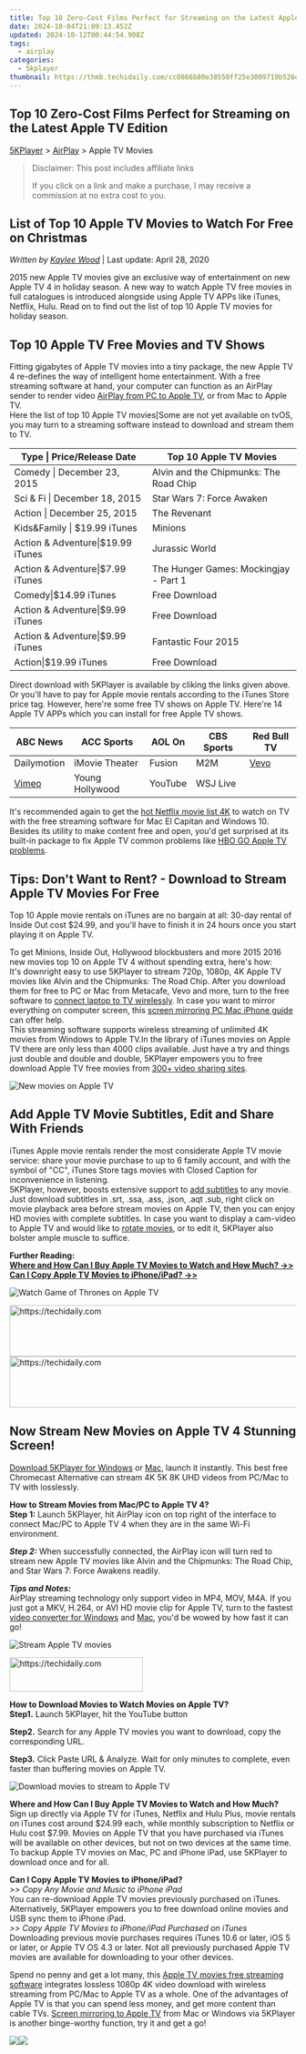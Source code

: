 ```yaml
---
title: Top 10 Zero-Cost Films Perfect for Streaming on the Latest Apple TV Edition
date: 2024-10-04T21:09:13.452Z
updated: 2024-10-12T00:44:54.908Z
tags:
  - airplay
categories:
  - 5kplayer
thumbnail: https://thmb.techidaily.com/cc0866b80e38550ff25e3009719b526ea4484f9d37497b921eea5c41a1afe3dd.jpg
---
```


## Top 10 Zero-Cost Films Perfect for Streaming on the Latest Apple TV Edition

[5KPlayer](https://tools.techidaily.com/5kplayer/products/) \> [AirPlay](https://tools.techidaily.com/5kplayer/airplay/) \> Apple TV Movies

>  Disclaimer: This post includes affiliate links
>
>  If you click on a link and make a purchase, I may receive a commission at no extra cost to you.
>

## List of Top 10 Apple TV Movies to Watch For Free on Christmas

 _Written by [Kaylee Wood](https://www.quora.com/profile/Amanda-Hu-21)_ | Last update: April 28, 2020

2015 new Apple TV movies give an exclusive way of entertainment on new Apple TV 4 in holiday season. A new way to watch Apple TV free movies in full catalogues is introduced alongside using Apple TV APPs like iTunes, Netflix, Hulu. Read on to find out the list of top 10 Apple TV movies for holiday season. 

## Top 10 Apple TV Free Movies and TV Shows

Fitting gigabytes of Apple TV movies into a tiny package, the new Apple TV 4 re-defines the way of intelligent home entertainment. With a free streaming software at hand, your computer can function as an AirPlay sender to render video [AirPlay from PC to Apple TV](https://tools.techidaily.com/5kplayer/airplay/), or from Mac to Apple TV.  
 Here the list of top 10 Apple TV movies\[Some are not yet available on tvOS, you may turn to a streaming software instead to download and stream them to TV.

| **Type \| Price/Release Date**                 | **Top 10 Apple TV Movies**             |
| ---------------------------------------------- | -------------------------------------- |
| Comedy \| December 23, 2015                    | Alvin and the Chipmunks: The Road Chip |
| Sci & Fi \| December 18, 2015                  | Star Wars 7: Force Awaken              |
| Action \| December 25, 2015                    | The Revenant                           |
| Kids&Family \| $19.99 iTunes                   | Minions                                |
| Action & Adventure\|$19.99 iTunes              | Jurassic World                         |
| Action & Adventure\|$7.99 iTunes               | The Hunger Games: Mockingjay - Part 1  |
| Comedy\|$14.99 iTunes|Free Download            | Shaun the Sheep Movie                  |
| Action & Adventure\|$9.99 iTunes|Free Download | Fast and The Furious 7                 |
| Action & Adventure\|$9.99 iTunes               | Fantastic Four 2015                    |
| Action\|$19.99 iTunes| Free Download           | Avengers 2: Age of Ultron              |

Direct download with 5KPlayer is available by cliking the links given above. Or you'll have to pay for Apple movie rentals according to the iTunes Store price tag. However, here're some free TV shows on Apple TV. Here're 14 Apple TV APPs which you can install for free Apple TV shows.

| ABC News                                                                                | ACC Sports      | AOL On  | CBS Sports | Red Bull TV                                                               |
| --------------------------------------------------------------------------------------- | --------------- | ------- | ---------- | ------------------------------------------------------------------------- |
| Dailymotion                                                                             | iMovie Theater  | Fusion  | M2M        | [Vevo](https://tools.techidaily.com/5kplayer/youtube-download/) |
| [Vimeo](https://tools.techidaily.com/5kplayer/youtube-download/) | Young Hollywood | YouTube | WSJ Live   |                                                                           |

It's recommended again to get the [hot Netflix movie list 4K](https://tools.techidaily.com/5kplayer/airplay/) to watch on TV with the free streaming software for Mac El Capitan and Windows 10\. Besides its utility to make content free and open, you'd get surprised at its built-in package to fix Apple TV common problems like [HBO GO Apple TV problems](https://tools.techidaily.com/5kplayer/airplay/). 

## Tips: Don't Want to Rent? - Download to Stream Apple TV Movies For Free

Top 10 Apple movie rentals on iTunes are no bargain at all: 30-day rental of Inside Out cost $24.99, and you'll have to finish it in 24 hours once you start playing it on Apple TV.

To get Minions, Inside Out, Hollywood blockbusters and more 2015 2016 new movies top 10 on Apple TV 4 without spending extra, here's how:  
It's downright easy to use 5KPlayer to stream 720p, 1080p, 4K Apple TV movies like Alvin and the Chipmunks: The Road Chip. After you download them for free to PC or Mac from Metacafe, Vevo and more, turn to the free software to [connect laptop to TV wirelessly](https://tools.techidaily.com/5kplayer/airplay/). In case you want to mirror everything on computer screen, this [screen mirroring PC Mac iPhone guide](https://tools.techidaily.com/5kplayer/airplay/) can offer help.  
 This streaming software supports wireless streaming of unlimited 4K movies from Windows to Apple TV.In the library of iTunes movies on Apple TV there are only less than 4000 clips available. Just have a try and things just double and double and double, 5KPlayer empowers you to free download Apple TV free movies from [300+ video sharing sites](https://tools.techidaily.com/5kplayer/youtube-download/).

![New movies on Apple TV](https://www.5kplayer.com/airplay/../video-music-player/img/5kp-wmc-alternative-streaming-zjy.jpg)

##  Add Apple TV Movie Subtitles, Edit and Share With Friends

iTunes Apple movie rentals render the most considerate Apple TV movie service: share your movie purchase to up to 6 family account, and with the symbol of "CC", iTunes Store tags movies with Closed Caption for inconvenience in listening.  
5KPlayer, however, boosts extensive support to [add subtitles](https://tools.techidaily.com/5kplayer/video-music-player/) to any movie. Just download subtitles in .srt, .ssa, .ass, .json, .aqt .sub, right click on movie playback area before stream movies on Apple TV, then you can enjoy HD movies with complete subtitles. In case you want to display a cam-video to Apple TV and would like to [rotate movies](https://tools.techidaily.com/5kplayer/video-music-player/), or to edit it, 5KPlayer also bolster ample muscle to suffice.

**Further Reading:**  
**[Where and How Can I Buy Apple TV Movies to Watch and How Much? ->>](https://tools.techidaily.com/5kplayer/airplay/)**  
**[Can I Copy Apple TV Movies to iPhone/iPad? ->>](https://tools.techidaily.com/5kplayer/airplay/)**

![Watch Game of Thrones on Apple TV](https://www.5kplayer.com/airplay/img/5k-hbo-go-streaming-yxt-083101.jpg)

<!-- affiliate ads begin -->
<a href="https://electronicx.pxf.io/c/5597632/1167086/14483" target="_top" id="1167086">
  <img src="//a.impactradius-go.com/display-ad/14483-1167086" border="0" alt="https://techidaily.com" width="728" height="90"/>
</a>
<img height="0" width="0" src="https://electronicx.pxf.io/i/5597632/1167086/14483" style="position:absolute;visibility:hidden;" border="0" />
<!-- affiliate ads end -->

<!-- affiliate ads begin -->
<a href="https://ephamedtechinc.pxf.io/c/5597632/2145009/26400" target="_top" id="2145009">
  <img src="//a.impactradius-go.com/display-ad/26400-2145009" border="0" alt="https://techidaily.com" width="728" height="90"/>
</a>
<img height="0" width="0" src="https://ephamedtechinc.pxf.io/i/5597632/2145009/26400" style="position:absolute;visibility:hidden;" border="0" />
<!-- affiliate ads end -->

## Now Stream New Movies on Apple TV 4 Stunning Screen!

[Download 5KPlayer for Windows](https://tools.techidaily.com/5kplayer/products/) or [Mac](https://tools.techidaily.com/5kplayer/products/), launch it instantly. This best free Chromecast Alternative can stream 4K 5K 8K UHD videos from PC/Mac to TV with losslessly. 

**How to Stream Movies from Mac/PC to Apple TV 4?**  
**Step 1:** Launch 5KPlayer, hit AirPlay icon on top right of the interface to connect Mac/PC to Apple TV 4 when they are in the same Wi-Fi environment.

**_Step 2:_** When successfully connected, the AirPlay icon will turn red to stream new Apple TV movies like Alvin and the Chipmunks: The Road Chip, and Star Wars 7: Force Awakens readily.

**_Tips and Notes:_**  
 AirPlay streaming technology only support video in MP4, MOV, M4A. If you just got a MKV, H.264, or AVI HD movie clip for Apple TV, turn to the fastest [video converter for Windows](https://tools.techidaily.com/5kplayer/products/) and [Mac](https://tools.techidaily.com/5kplayer/products/), you'd be wowed by how fast it can go!

![Stream Apple TV movies](https://www.5kplayer.com/airplay/img/5k-airplay-xsy-airplay-with-win10-15021501.jpg) 

<!-- affiliate ads begin -->
<a href="https://25home.pxf.io/c/5597632/2148640/16836" target="_top" id="2148640">
  <img src="//a.impactradius-go.com/display-ad/16836-2148640" border="0" alt="https://techidaily.com" width="234" height="60"/>
</a>
<img height="0" width="0" src="https://25home.pxf.io/i/5597632/2148640/16836" style="position:absolute;visibility:hidden;" border="0" />
<!-- affiliate ads end -->

**How to Download Movies to Watch Movies on Apple TV?**   
**Step1.** Launch 5KPlayer, hit the YouTube button

**Step2.** Search for any Apple TV movies you want to download, copy the corresponding URL. 

**Step3.** Click Paste URL & Analyze. Wait for only minutes to complete, even faster than buffering movies on Apple TV.

![Download movies to stream to Apple TV](https://www.5kplayer.com/airplay/../youtube-download/img/5k-alvin-chipmunks-yxt-102103.jpg) 

**Where and How Can I Buy Apple TV Movies to Watch and How Much?**  
 Sign up directly via Apple TV for iTunes, Netflix and Hulu Plus, movie rentals on iTunes cost around $24.99 each, while monthly subscription to Netflix or Hulu cost $7.99\. Movies on Apple TV that you have purchased via iTunes will be available on other devices, but not on two devices at the same time.   
 To backup Apple TV movies on Mac, PC and iPhone iPad, use 5KPlayer to download once and for all.

**Can I Copy Apple TV Movies to iPhone/iPad?**  
 _\>> Copy Any Movie and Music to iPhone iPad_  
 You can re-download Apple TV movies previously purchased on iTunes. Alternatively, 5KPlayer empowers you to free download online movies and USB sync them to iPhone iPad.  
 _\>> Copy Apple TV Movies to iPhone/iPad Purchased on iTunes_ 
 Downloading previous movie purchases requires iTunes 10.6 or later, iOS 5 or later, or Apple TV OS 4.3 or later. Not all previously purchased Apple TV movies are available for downloading to your other devices. 

Spend no penny and get a lot many, this [Apple TV movies free streaming software](https://tools.techidaily.com/5kplayer/airplay/) integrates lossless 1080p 4K video download with wireless streaming from PC/Mac to Apple TV as a whole. One of the advantages of Apple TV is that you can spend less money, and get more content than cable TVs. [Screen mirroring to Apple TV](https://tools.techidaily.com/5kplayer/airplay/) from Mac or Windows via 5KPlayer is another binge-worthy function, try it and get a go!

[![](https://www.5kplayer.com/airplay/../button/freedownbackmac.png)](https://tools.techidaily.com/5kplayer/products/)[![](https://www.5kplayer.com/airplay/../button/freedownwhitewin.png)](https://tools.techidaily.com/5kplayer/products/)

<!-- affiliate ads begin -->
<span id="701707">
					<video width="1536" height="864" style="cursor:pointer"
           poster="//a.impactradius-go.com/display-clicktoplayimage/701707.png"
           onclick="if(!this.playClicked){this.play();this.setAttribute('controls',true);this.playClicked=true;}">
	   <source src="//a.impactradius-go.com/display-ad/7443-701707">
	   <img src="//a.impactradius-go.com/display-clicktoplayimage/701707.png" style="border: none; height: 100%; width: 100%; object-fit: contain">
	</video>
	<div style="width:960px;text-align:center"><a href="javascript:window.open(decodeURIComponent('https%3A%2F%2Fappsumo.8odi.net%2Fc%2F5597632%2F701707%2F7443'), '_blank');void(0);">Click here</a></div>
</span>
<img height="0" width="0" src="https://imp.pxf.io/i/5597632/701707/7443" style="position:absolute;visibility:hidden;" border="0" />
<!-- affiliate ads end -->

<ins class="adsbygoogle"
     style="display:block"
     data-ad-format="autorelaxed"
     data-ad-client="ca-pub-7571918770474297"
     data-ad-slot="1223367746"></ins>

<ins class="adsbygoogle"
     style="display:block"
     data-ad-client="ca-pub-7571918770474297"
     data-ad-slot="8358498916"
     data-ad-format="auto"
     data-full-width-responsive="true"></ins>

<span class="atpl-alsoreadstyle">Also read:</span>
<div><ul>
<li><a href="https://tiktok-videos.techidaily.com/updated-2024-approved-slipping-into-the-social-scene-of-online-tiktok-gigs/"><u>[Updated] 2024 Approved Slipping Into the Social Scene of Online TikTok Gigs</u></a></li>
<li><a href="https://instagram-video-files.techidaily.com/updated-becoming-a-master-of-instagram-auditory-aesthetics-for-2024/"><u>[Updated] Becoming a Master of Instagram Auditory Aesthetics for 2024</u></a></li>
<li><a href="https://fox-access.techidaily.com/2024-approved-ideal-extras-for-improving-gopro-experience/"><u>2024 Approved Ideal Extras for Improving GoPro Experience</u></a></li>
<li><a href="https://media-tips.techidaily.com/ace-your-media-playback-with-superior-mkv-converters-compatible-with-mac-high-sierra-systems/"><u>Ace Your Media Playback with Superior MKV Converters Compatible with Mac High Sierra Systems</u></a></li>
<li><a href="https://media-tips.techidaily.com/audio-fidelity-showdown-understanding-the-differences-between-mp3-and-mp4-in-terms-of-quality-and-compression/"><u>Audio Fidelity Showdown: Understanding the Differences Between MP3 & MP4 in Terms of Quality and Compression</u></a></li>
<li><a href="https://media-tips.techidaily.com/easy-methods-for-transforming-dat-media-files-to-compatible-3gp-format-without-cost/"><u>Easy Methods for Transforming DAT Media Files to Compatible 3GP Format Without Cost</u></a></li>
<li><a href="https://media-tips.techidaily.com/effortless-methods-for-converting-flv-videos-to-mp4-offline-and-online/"><u>Effortless Methods for Converting FLV Videos to MP4 Offline & Online</u></a></li>
<li><a href="https://youtube-tips.techidaily.com/24-essential-links-for-acquiring-youtube-preview-templates-online/"><u>In 2024, Essential Links for Acquiring YouTube Preview Templates Online</u></a></li>
<li><a href="https://hardware-tips.techidaily.com/in-depth-analysis-by-toms-hardware-experts-find-your-perfect-pc-build/"><u>In-Depth Analysis by Tom's Hardware Experts - Find Your Perfect PC Build</u></a></li>
<li><a href="https://tech-haven.techidaily.com/integrating-chatgpt-with-ubuntu-mastering-conversational-ai-via-shell-interface/"><u>Integrating ChatGPT with Ubuntu: Mastering Conversational AI via Shell Interface</u></a></li>
<li><a href="https://hardware-help.techidaily.com/1723262284445-sticking-to-plans-the-much-awaited-ryzen-5000xt-series-drops-this-month-as-promised-by-amd/"><u>Sticking to Plans: The Much-Awaited Ryzen 5000XT Series Drops This Month, as Promised by AMD.</u></a></li>
<li><a href="https://media-tips.techidaily.com/ultimate-guide-comparing-the-most-effective-online-and-offline-flv-to-dat-conversion-tools/"><u>Ultimate Guide: Comparing the Most Effective Online & Offline FLV to DAT Conversion Tools</u></a></li>
<li><a href="https://media-tips.techidaily.com/video-to-audio-converter-app-for-iphone-and-android-switch-your-videos-into-mp3-or-mp4-format/"><u>Video-to-Audio Converter App for iPhone and Android: Switch Your Videos Into MP3 or MP4 Format</u></a></li>
</ul></div>

